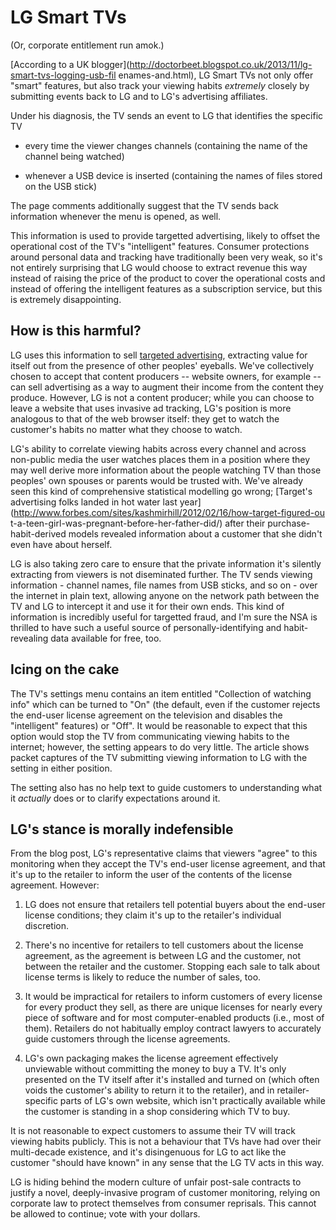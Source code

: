 # LG Smart TVs

(Or, corporate entitlement run amok.)

[According to a UK
blogger](http://doctorbeet.blogspot.co.uk/2013/11/lg-smart-tvs-logging-usb-fil
enames-and.html), LG Smart TVs not only offer "smart" features, but also
track your viewing habits _extremely_ closely by submitting events back to LG
and to LG's advertising affiliates.

Under his diagnosis, the TV sends an event to LG that identifies the specific TV

* every time the viewer changes channels (containing the name of the channel being watched)

* whenever a USB device is inserted (containing the names of files stored on the USB stick)

The page comments additionally suggest that the TV sends back information
whenever the menu is opened, as well.

This information is used to provide targetted advertising, likely to offset
the operational cost of the TV's "intelligent" features. Consumer protections
around personal data and tracking have traditionally been very weak, so it's
not entirely surprising that LG would choose to extract revenue this way
instead of raising the price of the product to cover the operational costs and instead of offering the intelligent features as a subscription service, but this is extremely disappointing.

## How is this harmful?

LG uses this information to sell [targeted
advertising](http://us.lgsmartad.com/main/main.lge), extracting value for
itself out from the presence of other peoples' eyeballs. We've collectively
chosen to accept that content producers -- website owners, for example -- can
sell advertising as a way to augment their income from the content they
produce. However, LG is not a content producer; while you can choose to leave
a website that uses invasive ad tracking, LG's position is more analogous to
that of the web browser itself: they get to watch the customer's habits no matter what they choose to watch.

LG's ability to correlate viewing habits across every channel and across
non-public media the user watches places them in a position where they may
well derive more information about the people watching TV than those peoples'
own spouses or parents would be trusted with. We've already seen this kind of
comprehensive statistical modelling go wrong; [Target's advertising folks
landed in hot water last
year](http://www.forbes.com/sites/kashmirhill/2012/02/16/how-target-figured-ou
 t-a-teen-girl-was-pregnant-before-her-father-did/) after their
purchase-habit-derived models revealed information about a customer that she
didn't even have about herself.

LG is also taking zero care to ensure that the private information it's
silently extracting from viewers is not diseminated further. The TV sends
viewing information - channel names, file names from USB sticks, and so on -
over the internet in plain text, allowing anyone on the network path between
the TV and LG to intercept it and use it for their own ends. This kind of
information is incredibly useful for targetted fraud, and I'm sure the NSA is
thrilled to have such a useful source of personally-identifying and
habit-revealing data available for free, too.

## Icing on the cake

The TV's settings menu contains an item entitled "Collection of watching
info" which can be turned to "On" (the default, even if the customer rejects
the end-user license agreement on the television and disables the
"intelligent" features) or "Off". It would be reasonable to expect that this
option would stop the TV from communicating viewing habits to the internet;
however, the setting appears to do very little. The article shows packet
captures of the TV submitting viewing information to LG with the setting in
either position.

The setting also has no help text to guide customers to understanding what it
_actually_ does or to clarify expectations around it.

## LG's stance is morally indefensible

From the blog post, LG's representative claims that viewers "agree" to this
monitoring when they accept the TV's end-user license agreement, and that
it's up to the retailer to inform the user of the contents of the license
agreement. However:

1. LG does not ensure that retailers tell potential buyers about the end-user license conditions; they claim it's up to the retailer's individual discretion.

2. There's no incentive for retailers to tell customers about the license agreement, as the agreement is between LG and the customer, not between the retailer and the customer. Stopping each sale to talk about license terms is likely to reduce the number of sales, too.

3. It would be impractical for retailers to inform customers of every license for every product they sell, as there are unique licenses for nearly every piece of software and for most computer-enabled products (i.e., most of them). Retailers do not habitually employ contract lawyers to accurately guide customers through the license agreements.

4. LG's own packaging makes the license agreement effectively unviewable without committing the money to buy a TV. It's only presented on the TV itself after it's installed and turned on (which often voids the customer's ability to return it to the retailer), and in retailer-specific parts of LG's own website, which isn't practically available while the customer is standing in a shop considering which TV to buy.

It is not reasonable to expect customers to assume their TV will track
viewing habits publicly. This is not a behaviour that TVs have had over their
multi-decade existence, and it's disingenuous for LG to act like the customer
"should have known" in any sense that the LG TV acts in this way.

LG is hiding behind the modern culture of unfair post-sale contracts to
justify a novel, deeply-invasive program of customer monitoring, relying on
corporate law to protect themselves from consumer reprisals. This cannot be
allowed to continue; vote with your dollars.
